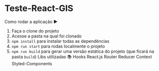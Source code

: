 # Teste-React-GIS

Como rodar a aplicação ▶️
1. Faça o clone do projeto
2. Acesse a pasta na qual foi clonado
3. `npm install` para instalar todas as dependências
4. `npm run start` para rodas localmente o projeto
5. `npm run build` para gerar uma versão estática do projeto (que ficará na pasta `build`)
Libs utilizadas 📚
Hooks
React.js
Router
Reducer
Context
Styled-Components
